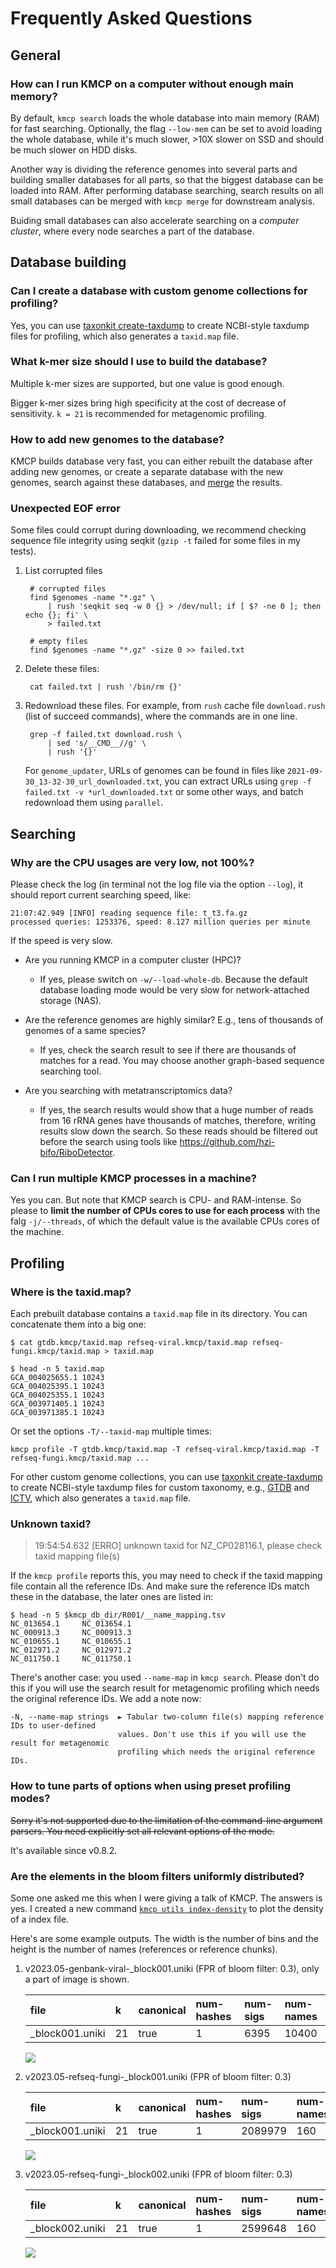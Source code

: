 # Frequently Asked Questions 

## General

### How can I run KMCP on a computer without enough main memory?

By default, `kmcp search` loads the whole database into main memory (RAM) for fast searching.
Optionally, the flag `--low-mem` can be set to avoid loading the whole database,
while it's much slower, >10X slower on SSD and should be much slower on HDD disks.

Another way is dividing the reference genomes into several parts
and building smaller databases for all parts, so that the biggest
database can be loaded into RAM. After performing database searching,
search results on all small databases can be merged with `kmcp merge`
for downstream analysis.

Buiding small databases can also accelerate searching on a *computer cluster*,
where every node searches a part of the database.

## Database building

### Can I create a database with custom genome collections for profiling?

Yes, you can use [taxonkit create-taxdump](https://bioinf.shenwei.me/taxonkit/usage/#create-taxdump)
to create NCBI-style taxdump files for profiling, which also generates a `taxid.map` file.

### What k-mer size should I use to build the database?

Multiple k-mer sizes are supported, but one value is good enough.

Bigger k-mer sizes bring high specificity at the cost of decrease
of sensitivity. `k = 21` is recommended for metagenomic profiling.

### How to add new genomes to the database?

KMCP builds database very fast,
you can either rebuilt the database after adding new genomes,
or create a separate database with the new genomes,
search against these databases, and [merge](/kmcp/usage/#merge) the results.

### Unexpected EOF error

Some files could corrupt during downloading, we recommend checking
sequence file integrity using seqkit (`gzip -t` failed for some files in
my tests).

1. List corrupted files

        # corrupted files
        find $genomes -name "*.gz" \
            | rush 'seqkit seq -w 0 {} > /dev/null; if [ $? -ne 0 ]; then echo {}; fi' \
            > failed.txt

        # empty files
        find $genomes -name "*.gz" -size 0 >> failed.txt
    
2. Delete these files:

        cat failed.txt | rush '/bin/rm {}'

3. Redownload these files. For example, from `rush` cache file `download.rush` (list of succeed commands), where the commands are in one line.

        grep -f failed.txt download.rush \
            | sed 's/__CMD__//g' \
            | rush '{}'

    For `genome_updater`, URLs of genomes can be found in files like `2021-09-30_13-32-30_url_downloaded.txt`, 
    you can extract URLs using `grep -f failed.txt -v *url_downloaded.txt` or some other ways,
    and batch redownload them using `parallel`.

## Searching

### Why are the CPU usages are very low, not 100%?

Please check the log (in terminal not the log file via the option `--log`),
it should report current searching speed, like:

    21:07:42.949 [INFO] reading sequence file: t_t3.fa.gz
    processed queries: 1253376, speed: 8.127 million queries per minute

If the speed is very slow. 

- Are you running KMCP in a computer cluster (HPC)? 
    - If yes, please switch on `-w/--load-whole-db`.
      Because the default database loading mode would be very slow for network-attached storage (NAS).

- Are the reference genomes are highly similar? E.g., tens of thousands of genomes of a same species?
    - If yes, check the search result to see if there are thousands of matches for a read.
      You may choose another graph-based sequence searching tool.
      
- Are you searching with metatranscriptomics data?
    - If yes, the search results would show that a huge number of reads from 16 rRNA genes have thousands of matches,
      therefore, writing results slow down the search.
      So these reads should be filtered out before the search using tools like https://github.com/hzi-bifo/RiboDetector.

### Can I run multiple KMCP processes in a machine?

Yes you can. But note that KMCP search is CPU- and RAM-intense. So please to **limit the number of CPUs cores to use for each process** with the falg `-j/--threads`, of which the default value is the available CPUs cores of the machine.

## Profiling

### Where is the taxid.map?

Each prebuilt database contains a `taxid.map` file in its directory.
You can concatenate them into a big one:

    $ cat gtdb.kmcp/taxid.map refseq-viral.kmcp/taxid.map refseq-fungi.kmcp/taxid.map > taxid.map
    
    $ head -n 5 taxid.map
    GCA_004025655.1 10243
    GCA_004025395.1 10243
    GCA_004025355.1 10243
    GCA_003971405.1 10243
    GCA_003971385.1 10243
    
Or set the options `-T/--taxid-map` multiple times:

    kmcp profile -T gtdb.kmcp/taxid.map -T refseq-viral.kmcp/taxid.map -T refseq-fungi.kmcp/taxid.map ...

For other custom genome collections, you can use
[taxonkit create-taxdump](https://bioinf.shenwei.me/taxonkit/usage/#create-taxdump)
to create NCBI-style taxdump files for custom taxonomy, e.g.,
[GTDB](https://github.com/shenwei356/gtdb-taxdump) and
[ICTV](https://github.com/shenwei356/ictv-taxdump), which also generates a `taxid.map` file.

### Unknown taxid?

> 19:54:54.632 [ERRO] unknown taxid for NZ_CP028116.1, please check taxid mapping file(s)

If the `kmcp profile` reports this, you may need to check if the taxid mapping file contain all the reference IDs.
And make sure the reference IDs match these in the database, the later ones are listed in: 

    $ head -n 5 $kmcp_db_dir/R001/__name_mapping.tsv
    NC_013654.1     NC_013654.1
    NC_000913.3     NC_000913.3
    NC_010655.1     NC_010655.1
    NC_012971.2     NC_012971.2
    NC_011750.1     NC_011750.1

There's another case: you used `--name-map` in `kmcp search`.
Please don't do this if you will use the search result for metagenomic
profiling which needs the original reference IDs. We add a note now:

```
-N, --name-map strings  ► Tabular two-column file(s) mapping reference IDs to user-defined
                        values. Don't use this if you will use the result for metagenomic
                        profiling which needs the original reference IDs.

```

### How to tune parts of options when using preset profiling modes?

<s>Sorry it's not supported due to the limitation of the command-line argument parsers.
You need explicitly set all relevant options of the mode.</s>

It's available since v0.8.2.

### Are the elements in the bloom filters uniformly distributed?

Some one asked me this when I were giving a talk of KMCP.
The answers is yes. I created a new command [`kmcp utils index-density`](https://bioinf.shenwei.me/kmcp/usage/#index-density) to plot the density of a index file.

Here's are some example outputs. The width is the number of bins and the height is the number of names (references or reference chunks).

1. v2023.05-genbank-viral-_block001.uniki (FPR of bloom filter: 0.3), only a part of image is shown.

    |file           |k  |canonical|num-hashes|num-sigs|num-names|
    |:--------------|:--|:--------|:---------|:-------|:--------|
    |_block001.uniki|21 |true     |1         |6395    |10400    |

    ![](v2023.05-genbank-viral-_block001.uniki.part.jpg)

1. v2023.05-refseq-fungi-_block001.uniki (FPR of bloom filter: 0.3)

    |file           |k  |canonical|num-hashes|num-sigs|num-names|
    |:--------------|:--|:--------|:---------|:-------|:--------|
    |_block001.uniki|21 |true     |1         |2089979 |160      |

    ![](v2023.05-refseq-fungi-_block001.uniki.jpg)

2. v2023.05-refseq-fungi-_block002.uniki (FPR of bloom filter: 0.3)

    |file           |k  |canonical|num-hashes|num-sigs|num-names|
    |:--------------|:--|:--------|:---------|:-------|:--------|
    |_block002.uniki|21 |true     |1         |2599648 |160      |

    ![](v2023.05-refseq-fungi-_block002.uniki.jpg)
